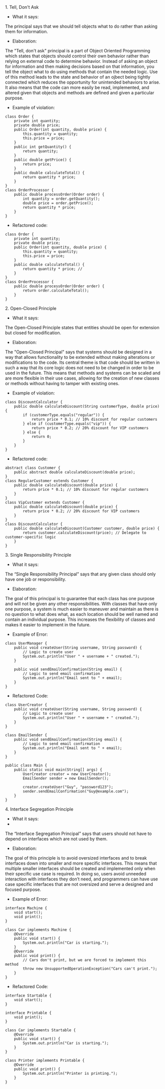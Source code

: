 1\. Tell, Don't Ask 

-   What it says: 

The principal says that we should tell objects what to do rather than asking them for information. 

-   Elaboration: 

The "Tell, don't ask" principal is a part of Object Oriented Programming which states that objects should control their own behavior rather than relying on external code to determine behavior. Instead of asking an object for information and then making decisions based on that information, you tell the object what to do using methods that contain the needed logic. Use of this method leads to the state and behavior of an ojbect being tightly connected which reduces the opportunity for unintended behaviors to arise. It also means that the code can more easily be read, implemented, and altered given that objects and methods are defined and given a particular purpose.  

-   Example of violation:
```
class Order { 
    private int quantity; 
    private double price; 
    public Order(int quantity, double price) { 
        this.quantity = quantity; 
        this.price = price; 
    } 
    public int getQuantity() { 
        return quantity; 
    } 
    public double getPrice() { 
        return price; 
    } 
    public double calculateTotal() { 
        return quantity * price; 
    } 
} 
class OrderProcessor { 
    public double processOrder(Order order) { 
        int quantity = order.getQuantity(); 
        double price = order.getPrice(); 
        return quantity * price; 
    } 
} 
```
-   Refactored code: 

```
class Order { 
    private int quantity; 
    private double price; 
    public Order(int quantity, double price) { 
        this.quantity = quantity; 
        this.price = price; 
    } 
    public double calculateTotal() { 
        return quantity * price; //
    } 
} 
class OrderProcessor { 
    public double processOrder(Order order) { 
        return order.calculateTotal(); 
    } 
}
```


2\. Open-Closed Principle

-   What it says: 

The Open-Closed Principle states that entities should be open for extension but closed for modification. 

-   Elaboration:
  
The "Open-Closed Principal" says that systems should be designed in a way that allows functionality to be extended without making alterations or modifications to the code. Its central theme is that code should be written in such a way that its core logic does not need to be changed in order to be used in the future. This means that methods and systems can be scaled and are more flexible in their use cases, allowing for the creation of new classes or methods without having to tamper with existing ones.

-   Example of violation:

```
class DiscountCalculator {
    public double calculateDiscount(String customerType, double price) {
        if (customerType.equals("regular")) {
            return price * 0.1; // 10% discount for regular customers
        } else if (customerType.equals("vip")) {
            return price * 0.2; // 20% discount for VIP customers
        } else {
            return 0;
        }
    }
}
```

-   Refactored code: 

```
abstract class Customer {
    public abstract double calculateDiscount(double price);
}
class RegularCustomer extends Customer {
    public double calculateDiscount(double price) {
        return price * 0.1; // 10% discount for regular customers
    }
}
class VipCustomer extends Customer {
    public double calculateDiscount(double price) {
        return price * 0.2; // 20% discount for VIP customers
    }
}
class DiscountCalculator {
    public double calculateDiscount(Customer customer, double price) {
        return customer.calculateDiscount(price); // Delegate to customer-specific logic
    }
}
```


3\. Single Responsibility Principle

-   What it says:

The “Single Responsibility Principal” says that any given class should only have one job or responsibility. 

-   Elaboration: 

The goal of this principal is to guarantee that each class has one purpose and will not be given any other responsibilities. With classes that have only one purpose, a system is much easier to maneuver and maintain as there is no question to what does what, as each location should be well named and contain an individual purpose. This increases the flexibility of classes and makes it easier to implement in the future. 

-   Example of Error:

```
class UserManager {
    public void createUser(String username, String password) {
        // Logic to create user
        System.out.println("User " + username + " created.");
    }

    public void sendEmailConfirmation(String email) {
        // Logic to send email confirmation
        System.out.println("Email sent to " + email);
    }
}

```

-   Refactored Code:

```
class UserCreator {
    public void createUser(String username, String password) {
        // Logic to create user
        System.out.println("User " + username + " created.");
    }
}

class EmailSender {
    public void sendEmailConfirmation(String email) {
        // Logic to send email confirmation
        System.out.println("Email sent to " + email);
    }
}

public class Main {
    public static void main(String[] args) {
        UserCreator creator = new UserCreator();
        EmailSender sender = new EmailSender();

        creator.createUser("Guy", "password123");
        sender.sendEmailConfirmation("Guy@example.com");
    }
}

```


4\. Interface Segregation Principle

-   What it says:
-   
The “Interface Segregation Principal” says that users should not have to depend on interfaces which are not used by them.

-   Elaboration:

The goal of this principle is to avoid oversized interfaces and to break interfaces down into smaller and more specific interfaces. This means that multiple smaller interfaces should be created and implemented only when their specific use case is required. In doing so, users avoid unneeded interaction with interfaces they don’t need, and programmers can have use case specific interfaces that are not oversized and serve a designed and focused purpose.  

-   Example of Error:

```
interface Machine {
    void start();
    void print();
}

class Car implements Machine {
    @Override
    public void start() {
        System.out.println("Car is starting.");
    }
    @Override
    public void print() {
        // Cars don't print, but we are forced to implement this method
        throw new UnsupportedOperationException("Cars can't print.");
    }
}

```

-   Refactored Code:

```
interface Startable {
    void start();
}

interface Printable {
    void print();
}

class Car implements Startable {
    @Override
    public void start() {
        System.out.println("Car is starting.");
    }
}

class Printer implements Printable {
    @Override
    public void print() {
        System.out.println("Printer is printing.");
    }
}

```
